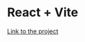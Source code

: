 # React + Vite
[Link to the project](https://ecommerce-celular-git-main-alexandres-projects-19423b13.vercel.app/)
